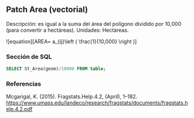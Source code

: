 ## Patch Area (vectorial)

Descripción: es igual a la suma del área del polígono dividido por 10,000 (para convertir a hectáreas).
Unidades: Hectáreas.

![equation]\[AREA= a_{ij}\left ( \frac{1}{10,000} \right )\]

### Sección de SQL

```sql
SELECT St_Area(geom)/10000 FROM table;
```

### Referencias

Mcgarigal, K. (2015). Fragstats.Help.4.2, (April), 1–182. https://www.umass.edu/landeco/research/fragstats/documents/fragstats.help.4.2.pdf

